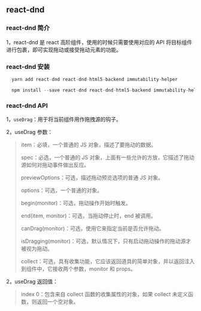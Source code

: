 ## react-dnd

### react-dnd 简介

1，react-dnd 是 react 高阶组件，使用的时候只需要使用对应的 API 将目标组件进行包裹，即可实现拖动或接受拖动元素的功能。

### react-dnd 安装

```js
  yarn add react-dnd react-dnd-html5-backend immutability-helper

  npm install --save react-dnd react-dnd-html5-backend immutability-helper
```

### react-dnd API

1，`useDrag`：用于将当前组件用作拖拽源的钩子。

2，useDrag 参数：

> item：必填，一个普通的 JS 对象，描述了要拖动的数据。
>
> spec：必选，一个普通的 JS 对象，上面有一些允许的方放，它描述了拖动源如何对拖动事件做出反应。
>
> previewOptions：可选，描述拖动预览选项的普通 JS 对象。
>
> options：可选，一个普通的对象。
>
> begin(monitor)：可选，拖动操作开始时触发。
> 
> end(item, monitor)：可选，当拖动停止时，end 被调用。
> 
> canDrag(monitor)：可选，使用它来指定当前是否允许拖动。
>
> isDragging(monitor)：可选，默认情况下，只有启动拖动操作的拖动源才被视为拖动。
>
> collect：可选，具有收集功能，它应该返回道具的简单对象，并以返回注入到组件中，它接收两个参数，monitor 和 props。

2，useDrag 返回值：

> index 0：包含来自 collect 函数的收集属性的对象，如果 collect 未定义函数，则返回一个空对象。
>
>
>
>
>
>
>